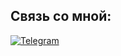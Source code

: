 ## Связь со мной: 
[![Telegram](https://img.shields.io/badge/Telegram-111111?style=for-the-badge&logo=telegram)](https://t.me/jo1ygolf)
